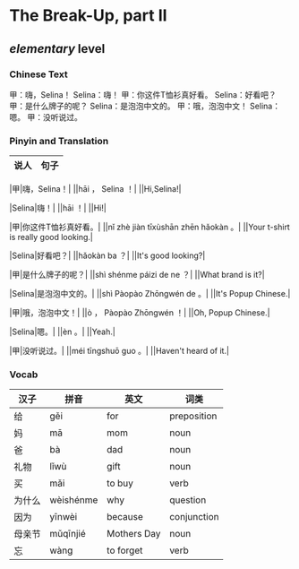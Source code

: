 # The Break-Up, part II
## *elementary* level

### Chinese Text
甲：嗨，Selina！
Selina：嗨！
甲：你这件T恤衫真好看。
Selina：好看吧？
甲：是什么牌子的呢？
Selina：是泡泡中文的。
甲：哦，泡泡中文！
Selina：嗯。
甲：没听说过。

### Pinyin and Translation
|说人|句子|
|----|----|

|甲|嗨，Selina！|
||hāi ， Selina ！|
||Hi,Selina!|

|Selina|嗨！|
||hāi ！|
||Hi!|

|甲|你这件T恤衫真好看。|
||nǐ zhè jiàn tīxùshān zhēn hǎokàn 。|
||Your t-shirt is really good looking.|

|Selina|好看吧？|
||hǎokàn ba ？|
||It's good looking?|

|甲|是什么牌子的呢？|
||shì shénme páizi de ne ？|
||What brand is it?|

|Selina|是泡泡中文的。|
||shì Pàopào Zhōngwén de 。|
||It's Popup Chinese.|

|甲|哦，泡泡中文！|
||ò ， Pàopào Zhōngwén ！|
||Oh, Popup Chinese.|

|Selina|嗯。|
||èn 。|
||Yeah.|

|甲|没听说过。|
||méi tīngshuō guo 。|
||Haven't heard of it.|
### Vocab
|汉子|拼音|英文|词类|
|----|----|----|----|
|给|gěi|for|preposition|
|妈|mā|mom|noun|
|爸|bà|dad|noun|
|礼物|lǐwù|gift|noun|
|买|mǎi|to buy|verb|
|为什么|wèishénme|why|question|
|因为|yīnwèi|because|conjunction|
|母亲节|mǔqīnjié|Mothers Day|noun|
|忘|wàng|to forget|verb|